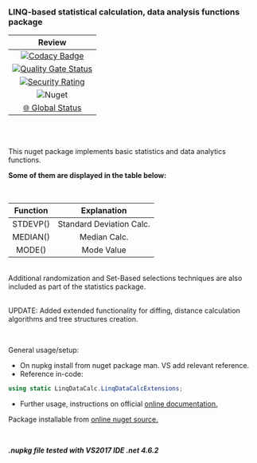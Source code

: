 ### LINQ-based statistical calculation, data analysis functions package

|  Review  |
|:------------:|
[![Codacy Badge](https://app.codacy.com/project/badge/Grade/0ee67475c8df4295bea124f199615af1)](https://www.codacy.com/gh/chrdek/LinqDataCalc/dashboard?utm_source=github.com&amp;utm_medium=referral&amp;utm_content=chrdek/LinqDataCalc&amp;utm_campaign=Badge_Grade) |
| [![Quality Gate Status](https://sonarcloud.io/api/project_badges/measure?project=chrdek_LinqDataCalc&metric=alert_status)](https://sonarcloud.io/summary/new_code?id=chrdek_LinqDataCalc) |
| [![Security Rating](https://sonarcloud.io/api/project_badges/measure?project=chrdek_LinqDataCalc&metric=security_rating)](https://sonarcloud.io/summary/new_code?id=chrdek_LinqDataCalc) |
| ![Nuget](https://img.shields.io/nuget/dt/LinqDataCalc?logo=nuget) |
| [🌐 Global Status](https://status.nuget.org/) |

&nbsp;&nbsp;&nbsp;&nbsp;&nbsp;&nbsp;&nbsp;&nbsp;&nbsp;&nbsp;&nbsp;&nbsp;&nbsp;&nbsp;&nbsp;&nbsp;&nbsp;&nbsp;&nbsp;&nbsp;&nbsp;&nbsp;&nbsp;&nbsp;&nbsp;&nbsp;&nbsp;&nbsp;&nbsp;&nbsp;

<br/>
This nuget package implements basic statistics and data analytics functions. 

__Some of them are displayed in the table below:__
<br/>

<br/>

|  Function  |  Explanation  |
|:------------:|:------------:|
|  STDEVP()    | Standard Deviation Calc.             |
|  MEDIAN()    | Median Calc.              |
|  MODE()      | Mode Value             |

<br/>
Additional randomization and Set-Based selections techniques are also included as part of the statistics package.
<br/>
<br/>

UPDATE: Added extended functionality for diffing, distance calculation algorithms and tree structures creation.

<br/>

General usage/setup:

- On nupkg install from nuget package man. VS add relevant reference.
- Reference in-code: 
```C#
using static LinqDataCalc.LinqDataCalcExtensions;
```
- Further usage, instructions on official [online documentation.](https://chrdek.github.io/docs/LinqDataCalc.html)

Package installable from [online nuget source.](https://www.nuget.org/packages/LinqDataCalc/)

<br/>

___.nupkg file tested with VS2017 IDE .net 4.6.2___
